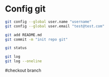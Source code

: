 # Config git
```bash
git config --global user.name "username"
git config --global user.email "test@test.com"
```


```bash
git add README.md
git commit -m "init repo git"
```

```bash
git status
```


```bash
git log
git log --oneline
```

#checkout branch
